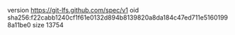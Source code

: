version https://git-lfs.github.com/spec/v1
oid sha256:f22cabb1240cf1f61e0132d894b8139820a8da184c47ed711e51601998a11be0
size 13754
